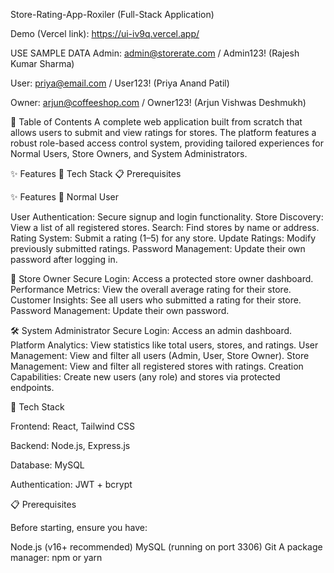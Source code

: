 Store-Rating-App-Roxiler (Full-Stack Application)

Demo (Vercel link): https://ui-iv9q.vercel.app/


USE SAMPLE DATA 
Admin: admin@storerate.com / Admin123! (Rajesh Kumar Sharma)

User: priya@email.com / User123! (Priya Anand Patil)

Owner: arjun@coffeeshop.com / Owner123! (Arjun Vishwas Deshmukh)



📖 Table of Contents
A complete web application built from scratch that allows users to submit and view ratings for stores. The platform features a robust role-based access control system, providing tailored experiences for Normal Users, Store Owners, and System Administrators.


✨ Features  🚀 Tech Stack  📋 Prerequisites



✨ Features
👤 Normal User

User Authentication: Secure signup and login functionality.
Store Discovery: View a list of all registered stores.
Search: Find stores by name or address.
Rating System: Submit a rating (1–5) for any store.
Update Ratings: Modify previously submitted ratings.
Password Management: Update their own password after logging in.

🏪 Store Owner
Secure Login: Access a protected store owner dashboard.
Performance Metrics: View the overall average rating for their store.
Customer Insights: See all users who submitted a rating for their store.
Password Management: Update their own password.

🛠️ System Administrator
Secure Login: Access an admin dashboard.
Platform Analytics: View statistics like total users, stores, and ratings.
User Management: View and filter all users (Admin, User, Store Owner).
Store Management: View and filter all registered stores with ratings.
Creation Capabilities: Create new users (any role) and stores via protected endpoints.

🚀 Tech Stack

Frontend: React, Tailwind CSS

Backend: Node.js, Express.js

Database: MySQL

Authentication: JWT + bcrypt



📋 Prerequisites

Before starting, ensure you have:

Node.js (v16+ recommended)
MySQL (running on port 3306)
Git
A package manager: npm or yarn





